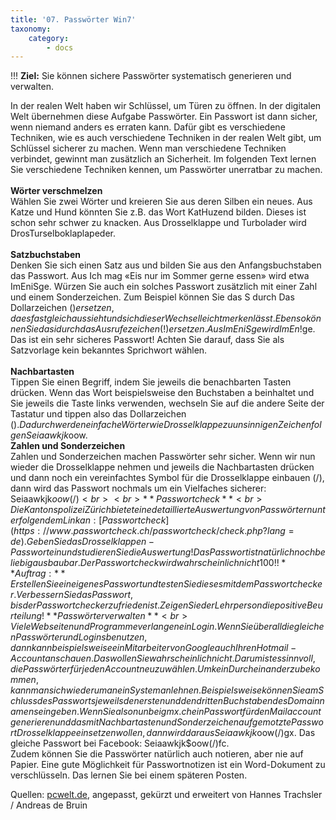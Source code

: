 ```yaml
---
title: '07. Passwörter Win7'
taxonomy:
    category:
        - docs
---
```


!!! **Ziel:** Sie können sichere Passwörter systematisch generieren und verwalten.

In der realen Welt haben wir Schlüssel, um Türen zu öffnen. In der digitalen Welt übernehmen diese Aufgabe Passwörter. Ein Passwort ist dann sicher, wenn niemand anders es erraten kann. Dafür gibt es verschiedene Techniken, wie es auch verschiedene Techniken in der realen Welt gibt, um Schlüssel sicherer zu machen. Wenn man verschiedene Techniken verbindet, gewinnt man zusätzlich an Sicherheit. Im folgenden Text lernen Sie verschiedene Techniken kennen, um Passwörter unerratbar zu machen.<br><br>
**Wörter verschmelzen**<br>
Wählen Sie zwei Wörter und kreieren Sie aus deren Silben ein neues. Aus Katze und Hund könnten Sie z.B. das Wort KatHuzend bilden. Dieses ist schon sehr schwer zu knacken. Aus Drosselklappe und Turbolader wird DrosTurselboklaplapeder.<br><br>
**Satzbuchstaben**<br>
Denken Sie sich einen Satz aus und bilden Sie aus den Anfangsbuchstaben das Passwort. Aus Ich mag «Eis nur im Sommer gerne essen» wird etwa ImEniSge. Würzen Sie auch ein solches Passwort zusätzlich mit einer Zahl und einem Sonderzeichen. Zum Beispiel können Sie das S durch Das Dollarzeichen ($) ersetzen, da es fast gleich aussieht und sich dieser Wechsel leicht merken lässt. Ebenso können Sie das i durch das Ausrufezeichen (!) ersetzen. Aus ImEniSge wird ImEn!$ge. Das ist ein sehr sicheres Passwort! Achten Sie darauf, dass Sie als Satzvorlage kein bekanntes Sprichwort wählen. <br><br>
**Nachbartasten**<br>
Tippen Sie einen Begriff, indem Sie jeweils die benachbarten Tasten drücken. Wenn das Wort beispielsweise den Buchstaben a beinhaltet und Sie jeweils die Taste links verwenden, wechseln Sie auf die andere Seite der Tastatur und tippen also das Dollarzeichen ($). Dadurch werden einfache Wörter wie Drosselklappe zu unsinnigen Zeichenfolgen Seiaawkjk$oow. <br>
**Zahlen und Sonderzeichen**<br>
Zahlen und Sonderzeichen machen Passwörter sehr sicher. Wenn wir nun wieder die Drosselklappe nehmen und jeweils die Nachbartasten drücken und dann noch ein vereinfachtes Symbol für die Drosselklappe einbauen (/), dann wird das Passwort nochmals um ein Vielfaches sicherer: Seiaawkjk$oow(/) <br><br>
**Passwortcheck**<br>
Die Kantonspolizei Zürich bietet eine detaillierte Auswertung von Passwörtern unter folgendem Link an: [Passwortcheck](https://www.passwortcheck.ch/passwortcheck/check.php?lang=de). Geben Sie das Drosselklappen-Passwort ein und studieren Sie die Auswertung! Das Passwort ist natürlich noch beliebig ausbaubar. Der Passwortcheck wird wahrscheinlich nicht 100%ig zufrieden sein, weil keine Zahl eingesetzt ist. Nun wissen Sie sicher eine Zahl zum Passwort. Zum Beispiel hat ein RS4 einen Drosselklappen-Innendurchmesser von 76mm. Wenn wir diese Zahl noch beigeben, dann schneidet das Passwort beim Passwortcheck noch besser ab.<br>
!! **Auftrag:** Erstellen Sie ein eigenes Passwort und testen Sie dieses mit dem Passwortchecker. Verbessern Sie das Passwort, bis der Passwortchecker zufrieden ist. Zeigen Sie der Lehrperson die positive Beurteilung!
**Passwörter verwalten**<br>
Viele Webseiten und Programme verlangen ein Login. Wenn Sie überall die gleichen Passwörter und Logins benutzen, dann kann beispielsweise ein Mitarbeiter von Google auch Ihren Hotmail-Account anschauen. Das wollen Sie wahrscheinlich nicht. Darum ist es sinnvoll, die Passwörter für jeden Account neu zu wählen. Um kein Durcheinander zu bekommen, kann man sich wiederum an ein System anlehnen. Beispielsweise können Sie am Schluss des Passworts jeweils den ersten und den dritten Buchstaben des Domainnamens eingeben. Wenn Sie also nun bei gmx.ch ein Passwort für den Mailaccount generieren und das mit Nachbartasten und Sonderzeichen aufgemotzte Passwort Drosselklappe einsetzen wollen, dann wird daraus Seiaawkjk$oow(/)gx. Das gleiche Passwort bei Facebook: Seiaawkjk$oow(/)fc.<br>
Zudem können Sie die Passwörter natürlich auch notieren, aber nie auf Papier. Eine gute Möglichkeit für Passwortnotizen ist ein Word-Dokument zu verschlüsseln. Das lernen Sie bei einem späteren Posten.

Quellen: [pcwelt.de](https://www.pcwelt.de), angepasst, gekürzt und erweitert von Hannes Trachsler / Andreas de Bruin



